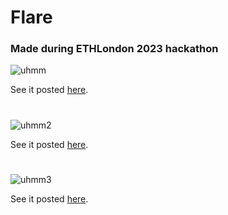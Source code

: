 # Flare
### Made during ETHLondon 2023 hackathon

![uhmm](https://github.com/JustAnotherDevv/EthLondon-2023/assets/101796507/c30380a8-b78a-4486-8a47-178e1b21c9fc)

See it posted [here](https://x.com/jensei_/status/1718579624278380782?s=20).

#

![uhmm2](https://github.com/JustAnotherDevv/EthLondon-2023/assets/101796507/95895b33-34e5-415e-bf0f-a173397f52c4)

See it posted [here](https://twitter.com/NevvDevv/status/1718587365445292193).

#

![uhmm3](https://github.com/JustAnotherDevv/EthLondon-2023/assets/101796507/d6e22892-f5a9-454e-8582-1d4e1c92dbf5)

See it posted [here](https://twitter.com/manu_k_j/status/1718587316770378174?t=RjrYviDYjxe1Xb_MuMCsYQ&s=19).
